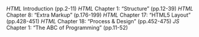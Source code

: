 *HTML* Introduction (pp.2-11)
*HTML* Chapter 1: “Structure” (pp.12-39)
*HTML* Chapter 8: “Extra Markup” (p.176-199)
*HTML* Chapter 17: “HTML5 Layout” (pp.428-451)
*HTML* Chapter 18: “Process & Design” (pp.452-475)
*JS* Chapter 1: “The ABC of Programming” (pp.11-52)
